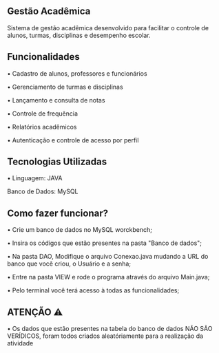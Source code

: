 ## Gestão Acadêmica
Sistema de gestão acadêmica desenvolvido para facilitar o controle de alunos, turmas, disciplinas e desempenho escolar. 

## Funcionalidades
• Cadastro de alunos, professores e funcionários

• Gerenciamento de turmas e disciplinas

• Lançamento e consulta de notas

• Controle de frequência

• Relatórios acadêmicos

• Autenticação e controle de acesso por perfil

## Tecnologias Utilizadas
• Linguagem: JAVA

Banco de Dados: MySQL

## Como fazer funcionar?

• Crie um banco de dados no MySQL worckbench;

• Insira os códigos que estão presentes na pasta "Banco de dados";

• Na pasta DAO, Modifique o arquivo Conexao.java mudando a URL do banco que você criou, o Usuário e a senha;

• Entre na pasta VIEW e rode o programa através do arquivo Main.java;

• Pelo terminal você terá acesso à todas as funcionalidades;

## ATENÇÃO ⚠️

• Os dados que estão presentes na tabela do banco de dados NÃO SÃO VERÍDICOS, foram todos criados aleatóriamente para a realização da atividade 
